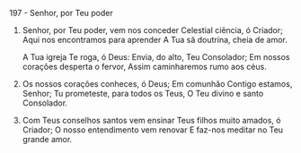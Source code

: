197 - Senhor, por Teu poder

1. Senhor, por Teu poder, vem nos conceder
   Celestial ciência, ó Criador;
   Aqui nos encontramos para aprender
   A Tua sã doutrina, cheia de amor.

   A Tua igreja Te roga, ó Deus:
   Envia, do alto, Teu Consolador;
   Em nossos corações desperta o fervor,
   Assim caminharemos rumo aos céus.

2. Os nossos corações conheces, ó Deus;
   Em comunhão Contigo estamos, Senhor;
   Tu prometeste, para todos os Teus,
   O Teu divino e santo Consolador.

3. Com Teus conselhos santos vem ensinar
   Teus filhos muito amados, ó Criador;
   O nosso entendimento vem renovar
   E faz-nos meditar no Teu grande amor.
